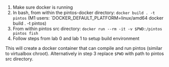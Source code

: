 1. Make sure docker is running
2. In bash, from within the pintos-docker directory: `docker build . -t pintos` (M1 users: `DOCKER_DEFAULT_PLATFORM=linux/amd64 docker build . -t pintos)
3. From within pintos src directory: `docker run --rm -it -v $PWD:/pintos pintos fish`
4. Follow steps from lab 0 and lab 1 to setup build environment

This will create a docker container that can compile and run pintos (similar to virtualbox chroot). Alternatively in step 3 replace `$PWD` with path to pintos src directory.
